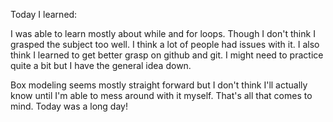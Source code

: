 Today I learned:

I was able to learn mostly about while and for loops. Though I don't think I grasped the subject too well. I think a lot of people had issues with it. I also think I learned to get better grasp on github and git. I might need to practice quite a bit but I have the general idea down.

Box modeling seems mostly straight forward but I don't think I'll actually know until I'm able to mess around with it myself. That's all that comes to mind. Today was a long day!
